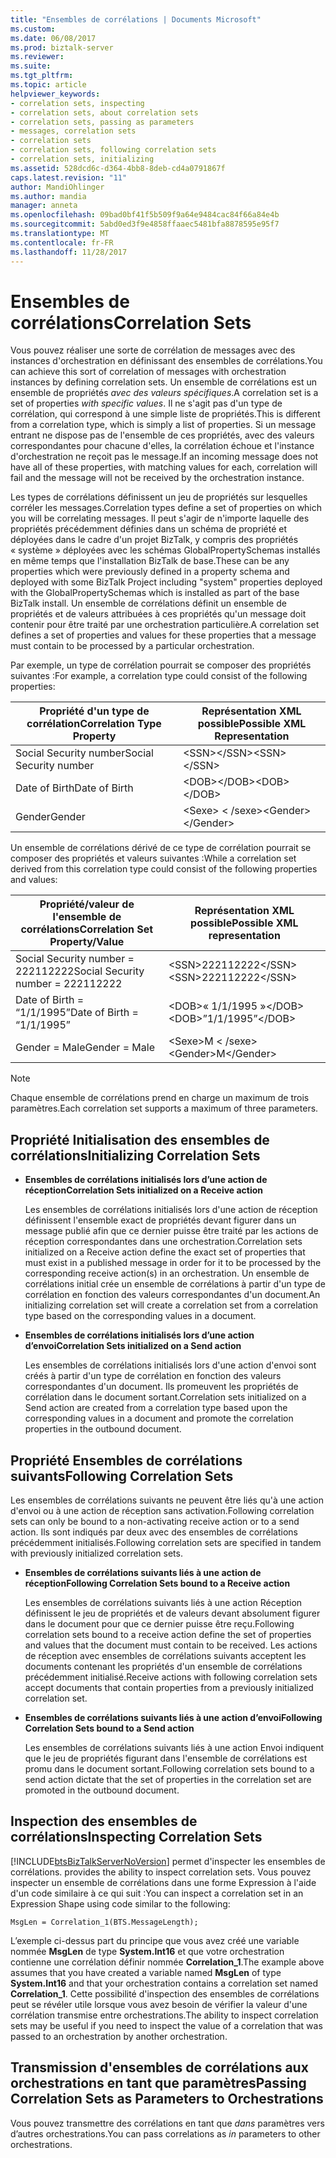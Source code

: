 ```yaml
---
title: "Ensembles de corrélations | Documents Microsoft"
ms.custom: 
ms.date: 06/08/2017
ms.prod: biztalk-server
ms.reviewer: 
ms.suite: 
ms.tgt_pltfrm: 
ms.topic: article
helpviewer_keywords:
- correlation sets, inspecting
- correlation sets, about correlation sets
- correlation sets, passing as parameters
- messages, correlation sets
- correlation sets
- correlation sets, following correlation sets
- correlation sets, initializing
ms.assetid: 528dcd6c-d364-4bb8-8deb-cd4a0791867f
caps.latest.revision: "11"
author: MandiOhlinger
ms.author: mandia
manager: anneta
ms.openlocfilehash: 09bad0bf41f5b509f9a64e9484cac84f66a84e4b
ms.sourcegitcommit: 5abd0ed3f9e4858ffaaec5481bfa8878595e95f7
ms.translationtype: MT
ms.contentlocale: fr-FR
ms.lasthandoff: 11/28/2017
---
```

# <a name="correlation-sets"></a><span data-ttu-id="e4bad-102">Ensembles de corrélations</span><span class="sxs-lookup"><span data-stu-id="e4bad-102">Correlation Sets</span></span>
<span data-ttu-id="e4bad-103">Vous pouvez réaliser une sorte de corrélation de messages avec des instances d'orchestration en définissant des ensembles de corrélations.</span><span class="sxs-lookup"><span data-stu-id="e4bad-103">You can achieve this sort of correlation of messages with orchestration instances by defining correlation sets.</span></span> <span data-ttu-id="e4bad-104">Un ensemble de corrélations est un ensemble de propriétés *avec des valeurs spécifiques*.</span><span class="sxs-lookup"><span data-stu-id="e4bad-104">A correlation set is a set of properties *with specific values*.</span></span> <span data-ttu-id="e4bad-105">Il ne s'agit pas d'un type de corrélation, qui correspond à une simple liste de propriétés.</span><span class="sxs-lookup"><span data-stu-id="e4bad-105">This is different from a correlation type, which is simply a list of properties.</span></span> <span data-ttu-id="e4bad-106">Si un message entrant ne dispose pas de l'ensemble de ces propriétés, avec des valeurs correspondantes pour chacune d'elles, la corrélation échoue et l'instance d'orchestration ne reçoit pas le message.</span><span class="sxs-lookup"><span data-stu-id="e4bad-106">If an incoming message does not have all of these properties, with matching values for each, correlation will fail and the message will not be received by the orchestration instance.</span></span>  
  
 <span data-ttu-id="e4bad-107">Les types de corrélations définissent un jeu de propriétés sur lesquelles corréler les messages.</span><span class="sxs-lookup"><span data-stu-id="e4bad-107">Correlation types define a set of properties on which you will be correlating messages.</span></span> <span data-ttu-id="e4bad-108">Il peut s'agir de n'importe laquelle des propriétés précédemment définies dans un schéma de propriété et déployées dans le cadre d'un projet BizTalk, y compris des propriétés « système » déployées avec les schémas GlobalPropertySchemas installés en même temps que l'installation BizTalk de base.</span><span class="sxs-lookup"><span data-stu-id="e4bad-108">These can be any properties which were previously defined in a property schema and deployed with some BizTalk Project including "system" properties deployed with the GlobalPropertySchemas which is installed as part of the base BizTalk install.</span></span> <span data-ttu-id="e4bad-109">Un ensemble de corrélations définit un ensemble de propriétés et de valeurs attribuées à ces propriétés qu'un message doit contenir pour être traité par une orchestration particulière.</span><span class="sxs-lookup"><span data-stu-id="e4bad-109">A correlation set defines a set of properties and values for these properties that a message must contain to be processed by a particular orchestration.</span></span>  
  
 <span data-ttu-id="e4bad-110">Par exemple, un type de corrélation pourrait se composer des propriétés suivantes :</span><span class="sxs-lookup"><span data-stu-id="e4bad-110">For example, a correlation type could consist of the following properties:</span></span>  
  
|<span data-ttu-id="e4bad-111">Propriété d'un type de corrélation</span><span class="sxs-lookup"><span data-stu-id="e4bad-111">Correlation Type Property</span></span>|<span data-ttu-id="e4bad-112">Représentation XML possible</span><span class="sxs-lookup"><span data-stu-id="e4bad-112">Possible XML Representation</span></span>|  
|-------------------------------|---------------------------------|  
|<span data-ttu-id="e4bad-113">Social Security number</span><span class="sxs-lookup"><span data-stu-id="e4bad-113">Social Security number</span></span>|<span data-ttu-id="e4bad-114">\<SSN\>\</SSN\></span><span class="sxs-lookup"><span data-stu-id="e4bad-114">\<SSN\>\</SSN\></span></span>|  
|<span data-ttu-id="e4bad-115">Date of Birth</span><span class="sxs-lookup"><span data-stu-id="e4bad-115">Date of Birth</span></span>|<span data-ttu-id="e4bad-116">\<DOB\>\</DOB\></span><span class="sxs-lookup"><span data-stu-id="e4bad-116">\<DOB\>\</DOB\></span></span>|  
|<span data-ttu-id="e4bad-117">Gender</span><span class="sxs-lookup"><span data-stu-id="e4bad-117">Gender</span></span>|<span data-ttu-id="e4bad-118">\<Sexe\> \< /sexe\></span><span class="sxs-lookup"><span data-stu-id="e4bad-118">\<Gender\>\</Gender\></span></span>|  
  
 <span data-ttu-id="e4bad-119">Un ensemble de corrélations dérivé de ce type de corrélation pourrait se composer des propriétés et valeurs suivantes :</span><span class="sxs-lookup"><span data-stu-id="e4bad-119">While a correlation set derived from this correlation type could consist of the following properties and values:</span></span>  
  
|<span data-ttu-id="e4bad-120">Propriété/valeur de l'ensemble de corrélations</span><span class="sxs-lookup"><span data-stu-id="e4bad-120">Correlation Set Property/Value</span></span>|<span data-ttu-id="e4bad-121">Représentation XML possible</span><span class="sxs-lookup"><span data-stu-id="e4bad-121">Possible XML representation</span></span>|  
|-------------------------------------|---------------------------------|  
|<span data-ttu-id="e4bad-122">Social Security number = 222112222</span><span class="sxs-lookup"><span data-stu-id="e4bad-122">Social Security number = 222112222</span></span>|<span data-ttu-id="e4bad-123">\<SSN\>222112222\</SSN\></span><span class="sxs-lookup"><span data-stu-id="e4bad-123">\<SSN\>222112222\</SSN\></span></span>|  
|<span data-ttu-id="e4bad-124">Date of Birth = “1/1/1995”</span><span class="sxs-lookup"><span data-stu-id="e4bad-124">Date of Birth = “1/1/1995”</span></span>|<span data-ttu-id="e4bad-125">\<DOB\>« 1/1/1995 »\</DOB\></span><span class="sxs-lookup"><span data-stu-id="e4bad-125">\<DOB\>”1/1/1995”\</DOB\></span></span>|  
|<span data-ttu-id="e4bad-126">Gender = Male</span><span class="sxs-lookup"><span data-stu-id="e4bad-126">Gender = Male</span></span>|<span data-ttu-id="e4bad-127">\<Sexe\>M \< /sexe\></span><span class="sxs-lookup"><span data-stu-id="e4bad-127">\<Gender\>M\</Gender\></span></span>|  
  
> [!NOTE]
>  <span data-ttu-id="e4bad-128">Chaque ensemble de corrélations prend en charge un maximum de trois paramètres.</span><span class="sxs-lookup"><span data-stu-id="e4bad-128">Each correlation set supports a maximum of three parameters.</span></span>  
  
## <a name="initializing-correlation-sets"></a><span data-ttu-id="e4bad-129">Propriété Initialisation des ensembles de corrélations</span><span class="sxs-lookup"><span data-stu-id="e4bad-129">Initializing Correlation Sets</span></span>  
  
-   <span data-ttu-id="e4bad-130">**Ensembles de corrélations initialisés lors d’une action de réception**</span><span class="sxs-lookup"><span data-stu-id="e4bad-130">**Correlation Sets initialized on a Receive action**</span></span>  
  
     <span data-ttu-id="e4bad-131">Les ensembles de corrélations initialisés lors d'une action de réception définissent l'ensemble exact de propriétés devant figurer dans un message publié afin que ce dernier puisse être traité par les actions de réception correspondantes dans une orchestration.</span><span class="sxs-lookup"><span data-stu-id="e4bad-131">Correlation sets initialized on a Receive action define the exact set of properties that must exist in a published message in order for it to be processed by the corresponding receive action(s) in an orchestration.</span></span> <span data-ttu-id="e4bad-132">Un ensemble de corrélations initial crée un ensemble de corrélations à partir d'un type de corrélation en fonction des valeurs correspondantes d'un document.</span><span class="sxs-lookup"><span data-stu-id="e4bad-132">An initializing correlation set will create a correlation set from a correlation type based on the corresponding values in a document.</span></span>  
  
-   <span data-ttu-id="e4bad-133">**Ensembles de corrélations initialisés lors d’une action d’envoi**</span><span class="sxs-lookup"><span data-stu-id="e4bad-133">**Correlation Sets initialized on a Send action**</span></span>  
  
     <span data-ttu-id="e4bad-134">Les ensembles de corrélations initialisés lors d'une action d'envoi sont créés à partir d'un type de corrélation en fonction des valeurs correspondantes d'un document. Ils promeuvent les propriétés de corrélation dans le document sortant.</span><span class="sxs-lookup"><span data-stu-id="e4bad-134">Correlation sets initialized on a Send action are created from a correlation type based upon the corresponding values in a document and promote the correlation properties in the outbound document.</span></span>  
  
## <a name="following-correlation-sets"></a><span data-ttu-id="e4bad-135">Propriété Ensembles de corrélations suivants</span><span class="sxs-lookup"><span data-stu-id="e4bad-135">Following Correlation Sets</span></span>  
 <span data-ttu-id="e4bad-136">Les ensembles de corrélations suivants ne peuvent être liés qu'à une action d'envoi ou à une action de réception sans activation.</span><span class="sxs-lookup"><span data-stu-id="e4bad-136">Following correlation sets can only be bound to a non-activating receive action or to a send action.</span></span> <span data-ttu-id="e4bad-137">Ils sont indiqués par deux avec des ensembles de corrélations précédemment initialisés.</span><span class="sxs-lookup"><span data-stu-id="e4bad-137">Following correlation sets are specified in tandem with previously initialized correlation sets.</span></span>  
  
-   <span data-ttu-id="e4bad-138">**Ensembles de corrélations suivants liés à une action de réception**</span><span class="sxs-lookup"><span data-stu-id="e4bad-138">**Following Correlation Sets bound to a Receive action**</span></span>  
  
     <span data-ttu-id="e4bad-139">Les ensembles de corrélations suivants liés à une action Réception définissent le jeu de propriétés et de valeurs devant absolument figurer dans le document pour que ce dernier puisse être reçu.</span><span class="sxs-lookup"><span data-stu-id="e4bad-139">Following correlation sets bound to a receive action define the set of properties and values that the document must contain to be received.</span></span>  <span data-ttu-id="e4bad-140">Les actions de réception avec ensembles de corrélations suivants acceptent les documents contenant les propriétés d'un ensemble de corrélations précédemment initialisé.</span><span class="sxs-lookup"><span data-stu-id="e4bad-140">Receive actions with following correlation sets accept documents that contain properties from a previously initialized correlation set.</span></span>  
  
-   <span data-ttu-id="e4bad-141">**Ensembles de corrélations suivants liés à une action d’envoi**</span><span class="sxs-lookup"><span data-stu-id="e4bad-141">**Following Correlation Sets bound to a Send action**</span></span>  
  
     <span data-ttu-id="e4bad-142">Les ensembles de corrélations suivants liés à une action Envoi indiquent que le jeu de propriétés figurant dans l'ensemble de corrélations est promu dans le document sortant.</span><span class="sxs-lookup"><span data-stu-id="e4bad-142">Following correlation sets bound to a send action dictate that the set of properties in the correlation set are promoted in the outbound document.</span></span>  
  
## <a name="inspecting-correlation-sets"></a><span data-ttu-id="e4bad-143">Inspection des ensembles de corrélations</span><span class="sxs-lookup"><span data-stu-id="e4bad-143">Inspecting Correlation Sets</span></span>  
 [!INCLUDE[btsBizTalkServerNoVersion](../includes/btsbiztalkservernoversion-md.md)]<span data-ttu-id="e4bad-144"> permet d'inspecter les ensembles de corrélations.</span><span class="sxs-lookup"><span data-stu-id="e4bad-144"> provides the ability to inspect correlation sets.</span></span> <span data-ttu-id="e4bad-145">Vous pouvez inspecter un ensemble de corrélations dans une forme Expression à l'aide d'un code similaire à ce qui suit :</span><span class="sxs-lookup"><span data-stu-id="e4bad-145">You can inspect a correlation set in an Expression Shape using code similar to the following:</span></span>  
  
```  
MsgLen = Correlation_1(BTS.MessageLength);  
```  
  
 <span data-ttu-id="e4bad-146">L’exemple ci-dessus part du principe que vous avez créé une variable nommée **MsgLen** de type **System.Int16** et que votre orchestration contienne une corrélation définir nommée **Correlation_1**.</span><span class="sxs-lookup"><span data-stu-id="e4bad-146">The example above assumes that you have created a variable named **MsgLen** of type **System.Int16** and that your orchestration contains a correlation set named **Correlation_1**.</span></span> <span data-ttu-id="e4bad-147">Cette possibilité d'inspection des ensembles de corrélations peut se révéler utile lorsque vous avez besoin de vérifier la valeur d'une corrélation transmise entre orchestrations.</span><span class="sxs-lookup"><span data-stu-id="e4bad-147">The ability to inspect correlation sets may be useful if you need to inspect the value of a correlation that was passed to an orchestration by another orchestration.</span></span>  
  
## <a name="passing-correlation-sets-as-parameters-to-orchestrations"></a><span data-ttu-id="e4bad-148">Transmission d'ensembles de corrélations aux orchestrations en tant que paramètres</span><span class="sxs-lookup"><span data-stu-id="e4bad-148">Passing Correlation Sets as Parameters to Orchestrations</span></span>  
 <span data-ttu-id="e4bad-149">Vous pouvez transmettre des corrélations en tant que *dans* paramètres vers d’autres orchestrations.</span><span class="sxs-lookup"><span data-stu-id="e4bad-149">You can pass correlations as *in* parameters to other orchestrations.</span></span>